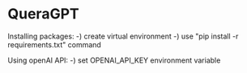 # QueraGPT

Installing packages:
-) create virtual environment
-) use "pip install -r requirements.txt" command


Using openAI API:
-) set OPENAI_API_KEY environment variable
